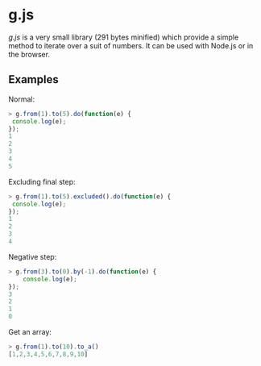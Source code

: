 g.js
====

*g.js* is a very small library (291 bytes minified) which provide
a simple method to iterate over a suit of numbers. It can be used
with Node.js or in the browser.

Examples
--------

Normal:

```javascript
> g.from(1).to(5).do(function(e) {
 console.log(e);
});
1
2
3
4
5
```

Excluding final step:

```javascript
> g.from(1).to(5).excluded().do(function(e) {
 console.log(e);
});
1
2
3
4
```

Negative step:


```javascript
> g.from(3).to(0).by(-1).do(function(e) {
    console.log(e);
});
3
2
1
0
```

Get an array:

```javascript
> g.from(1).to(10).to_a()
[1,2,3,4,5,6,7,8,9,10]
```
